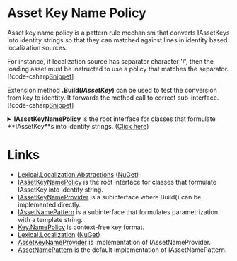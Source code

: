 ﻿# Asset Key Name Policy
Asset key name policy is a pattern rule mechanism that converts IAssetKeys into identity strings so that they can matched against lines in identity based localization sources.

For instance, if localization source has separator character '/', 
then the loading asset must be instructed to use a policy that matches the separator. 
[!code-csharp[Snippet](Examples.cs#Snippet_0a)]

Extension method **.Build(*IAssetKey*)** can be used to test the conversion from key to identity. It forwards the method call to correct sub-interface.
[!code-csharp[Snippet](Examples.cs#Snippet_0b)]

<details>
  <summary><b>IAssetKeyNamePolicy</b> is the root interface for classes that formulate **IAssetKey**s into identity strings. (<u>Click here</u>)</summary>
[!code-csharp[Snippet](../../Lexical.Localization.Abstractions/AssetKey/IAssetKeyNamePolicy.cs#IAssetKeyNamePolicy)]
</details>

# Links
* [Lexical.Localization.Abstractions](https://github.com/tagcode/Lexical.Localization/tree/master/Lexical.Localization.Abstractions) ([NuGet](https://www.nuget.org/packages/Lexical.Localization.Abstractions/))
 * [IAssetKeyNamePolicy](https://github.com/tagcode/Lexical.Localization/blob/master/Lexical.Localization.Abstractions/AssetKey/IAssetKeyNamePolicy.cs) is the root interface for classes that formulate IAssetKey into identity string.
 * [IAssetKeyNameProvider](https://github.com/tagcode/Lexical.Localization/blob/master/Lexical.Localization.Abstractions/AssetKey/IAssetKeyNamePolicy.cs) is a subinterface where Build() can be implemented directly.
 * [IAssetNamePattern](https://github.com/tagcode/Lexical.Localization/blob/master/Lexical.Localization.Abstractions/AssetKey/IAssetNamePattern.cs) is a subinterface that formulates parametrization with a template string.
 * [Key.NamePolicy](https://github.com/tagcode/Lexical.Localization/blob/master/Lexical.Localization.Abstractions/AssetKey/Key.NamePolicy.cs) is context-free key format.
* [Lexical.Localization](https://github.com/tagcode/Lexical.Localization/tree/master/Lexical.Localization) ([NuGet](https://www.nuget.org/packages/Lexical.Localization/))
 * [AssetKeyNameProvider](https://github.com/tagcode/Lexical.Localization/blob/master/Lexical.Localization/AssetKey/AssetKeyNameProvider.cs) is implementation of IAssetNameProvider.
 * [AssetNamePattern](https://github.com/tagcode/Lexical.Localization/blob/master/Lexical.Localization/AssetKey/AssetNamePattern.cs) is the default implementation of IAssetNamePattern.
 